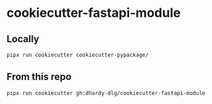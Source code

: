 # cookiecutter-fastapi-module

## Locally

```bash
pipx run cookiecutter cookiecutter-pypackage/
```

## From this repo

```bash
pipx run cookiecutter gh:dhardy-dlg/cookiecutter-fastapi-module
```
